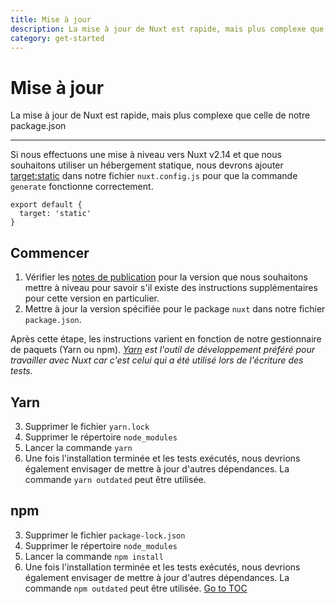```yaml
---
title: Mise à jour
description: La mise à jour de Nuxt est rapide, mais plus complexe que celle de notre package.json
category: get-started
---
```

# Mise à jour

La mise à jour de Nuxt est rapide, mais plus complexe que celle de notre package.json

---

Si nous effectuons une mise à niveau vers Nuxt v2.14 et que nous souhaitons utiliser un hébergement statique, nous devrons ajouter [target:static](./features/deployment-targets#static-hosting) dans notre fichier `nuxt.config.js` pour que la commande `generate` fonctionne correctement.

```js{}[nuxt.config.js]
export default {
  target: 'static'
}
```

## Commencer

1. Vérifier les [notes de publication](/releases) pour la version que nous souhaitons mettre à niveau pour savoir s'il existe des instructions supplémentaires pour cette version en particulier.
2. Mettre à jour la version spécifiée pour le package `nuxt` dans notre fichier `package.json`.

Après cette étape, les instructions varient en fonction de notre gestionnaire de paquets (Yarn ou npm). _[Yarn](https://yarnpkg.com/en/docs/usage) est l'outil de développement préféré pour travailler avec Nuxt car c'est celui qui a été utilisé lors de l'écriture des tests._

## Yarn

3. Supprimer le fichier `yarn.lock`
4. Supprimer le répertoire `node_modules`
5. Lancer la commande `yarn`
6. Une fois l'installation terminée et les tests exécutés, nous devrions également envisager de mettre à jour d'autres dépendances. La commande `yarn outdated` peut être utilisée.

## npm

3. Supprimer le fichier `package-lock.json`
4. Supprimer le répertoire `node_modules`
5. Lancer la commande `npm install`
6. Une fois l'installation terminée et les tests exécutés, nous devrions également envisager de mettre à jour d'autres dépendances. La commande `npm outdated` peut être utilisée.
<span style='float: footnote;'><a href="../index.html#toc">Go to TOC</a></span>
